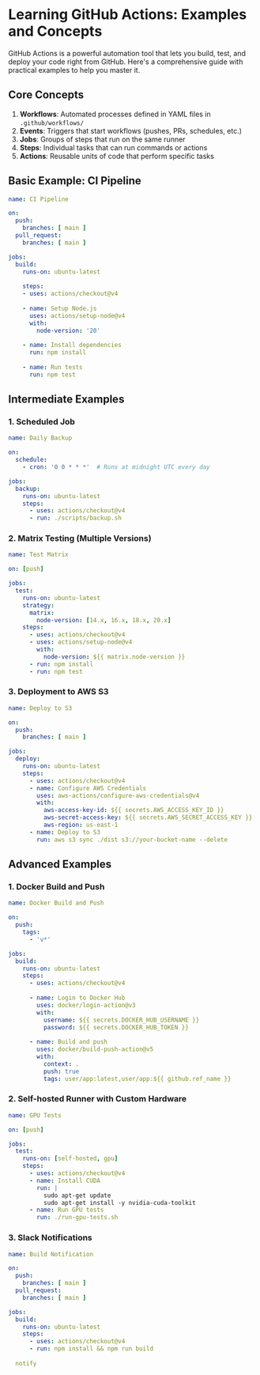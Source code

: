 # Learning GitHub Actions: Examples and Concepts

GitHub Actions is a powerful automation tool that lets you build, test, and deploy your code right from GitHub. Here's a comprehensive guide with practical examples to help you master it.

## Core Concepts

1. **Workflows**: Automated processes defined in YAML files in `.github/workflows/`
2. **Events**: Triggers that start workflows (pushes, PRs, schedules, etc.)
3. **Jobs**: Groups of steps that run on the same runner
4. **Steps**: Individual tasks that can run commands or actions
5. **Actions**: Reusable units of code that perform specific tasks

## Basic Example: CI Pipeline

```yaml
name: CI Pipeline

on:
  push:
    branches: [ main ]
  pull_request:
    branches: [ main ]

jobs:
  build:
    runs-on: ubuntu-latest
    
    steps:
    - uses: actions/checkout@v4
    
    - name: Setup Node.js
      uses: actions/setup-node@v4
      with:
        node-version: '20'
        
    - name: Install dependencies
      run: npm install
      
    - name: Run tests
      run: npm test
```

## Intermediate Examples

### 1. Scheduled Job

```yaml
name: Daily Backup

on:
  schedule:
    - cron: '0 0 * * *'  # Runs at midnight UTC every day

jobs:
  backup:
    runs-on: ubuntu-latest
    steps:
      - uses: actions/checkout@v4
      - run: ./scripts/backup.sh
```

### 2. Matrix Testing (Multiple Versions)

```yaml
name: Test Matrix

on: [push]

jobs:
  test:
    runs-on: ubuntu-latest
    strategy:
      matrix:
        node-version: [14.x, 16.x, 18.x, 20.x]
    steps:
      - uses: actions/checkout@v4
      - uses: actions/setup-node@v4
        with:
          node-version: ${{ matrix.node-version }}
      - run: npm install
      - run: npm test
```

### 3. Deployment to AWS S3

```yaml
name: Deploy to S3

on:
  push:
    branches: [ main ]

jobs:
  deploy:
    runs-on: ubuntu-latest
    steps:
      - uses: actions/checkout@v4
      - name: Configure AWS Credentials
        uses: aws-actions/configure-aws-credentials@v4
        with:
          aws-access-key-id: ${{ secrets.AWS_ACCESS_KEY_ID }}
          aws-secret-access-key: ${{ secrets.AWS_SECRET_ACCESS_KEY }}
          aws-region: us-east-1
      - name: Deploy to S3
        run: aws s3 sync ./dist s3://your-bucket-name --delete
```

## Advanced Examples

### 1. Docker Build and Push

```yaml
name: Docker Build and Push

on:
  push:
    tags:
      - 'v*'

jobs:
  build:
    runs-on: ubuntu-latest
    steps:
      - uses: actions/checkout@v4
      
      - name: Login to Docker Hub
        uses: docker/login-action@v3
        with:
          username: ${{ secrets.DOCKER_HUB_USERNAME }}
          password: ${{ secrets.DOCKER_HUB_TOKEN }}
          
      - name: Build and push
        uses: docker/build-push-action@v5
        with:
          context: .
          push: true
          tags: user/app:latest,user/app:${{ github.ref_name }}
```

### 2. Self-hosted Runner with Custom Hardware

```yaml
name: GPU Tests

on: [push]

jobs:
  test:
    runs-on: [self-hosted, gpu]
    steps:
      - uses: actions/checkout@v4
      - name: Install CUDA
        run: |
          sudo apt-get update
          sudo apt-get install -y nvidia-cuda-toolkit
      - name: Run GPU tests
        run: ./run-gpu-tests.sh
```

### 3. Slack Notifications

```yaml
name: Build Notification

on:
  push:
    branches: [ main ]
  pull_request:
    branches: [ main ]

jobs:
  build:
    runs-on: ubuntu-latest
    steps:
      - uses: actions/checkout@v4
      - run: npm install && npm run build
      
  notify